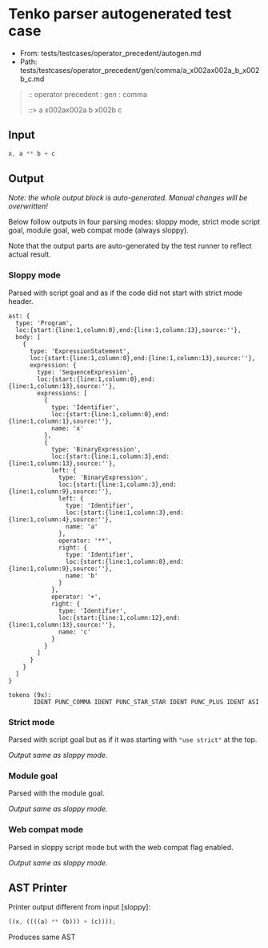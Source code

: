 # Tenko parser autogenerated test case

- From: tests/testcases/operator_precedent/autogen.md
- Path: tests/testcases/operator_precedent/gen/comma/a_x002ax002a_b_x002b_c.md

> :: operator precedent : gen : comma
>
> ::> a x002ax002a b x002b c

## Input


`````js
x, a ** b + c
`````

## Output

_Note: the whole output block is auto-generated. Manual changes will be overwritten!_

Below follow outputs in four parsing modes: sloppy mode, strict mode script goal, module goal, web compat mode (always sloppy).

Note that the output parts are auto-generated by the test runner to reflect actual result.

### Sloppy mode

Parsed with script goal and as if the code did not start with strict mode header.

`````
ast: {
  type: 'Program',
  loc:{start:{line:1,column:0},end:{line:1,column:13},source:''},
  body: [
    {
      type: 'ExpressionStatement',
      loc:{start:{line:1,column:0},end:{line:1,column:13},source:''},
      expression: {
        type: 'SequenceExpression',
        loc:{start:{line:1,column:0},end:{line:1,column:13},source:''},
        expressions: [
          {
            type: 'Identifier',
            loc:{start:{line:1,column:0},end:{line:1,column:1},source:''},
            name: 'x'
          },
          {
            type: 'BinaryExpression',
            loc:{start:{line:1,column:3},end:{line:1,column:13},source:''},
            left: {
              type: 'BinaryExpression',
              loc:{start:{line:1,column:3},end:{line:1,column:9},source:''},
              left: {
                type: 'Identifier',
                loc:{start:{line:1,column:3},end:{line:1,column:4},source:''},
                name: 'a'
              },
              operator: '**',
              right: {
                type: 'Identifier',
                loc:{start:{line:1,column:8},end:{line:1,column:9},source:''},
                name: 'b'
              }
            },
            operator: '+',
            right: {
              type: 'Identifier',
              loc:{start:{line:1,column:12},end:{line:1,column:13},source:''},
              name: 'c'
            }
          }
        ]
      }
    }
  ]
}

tokens (9x):
       IDENT PUNC_COMMA IDENT PUNC_STAR_STAR IDENT PUNC_PLUS IDENT ASI
`````

### Strict mode

Parsed with script goal but as if it was starting with `"use strict"` at the top.

_Output same as sloppy mode._

### Module goal

Parsed with the module goal.

_Output same as sloppy mode._

### Web compat mode

Parsed in sloppy script mode but with the web compat flag enabled.

_Output same as sloppy mode._

## AST Printer

Printer output different from input [sloppy]:

````js
((x, ((((a) ** (b))) + (c))));
````

Produces same AST
